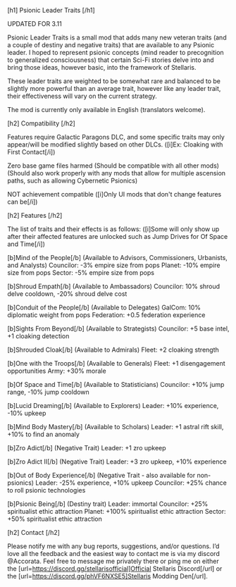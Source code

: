 [h1] Psionic Leader Traits [/h1]

UPDATED FOR 3.11

Psionic Leader Traits is a small mod that adds many new veteran traits (and a couple of destiny and negative traits) that are available to any Psionic leader. I hoped to represent psionic concepts (mind reader to precognition to generalized consciousness) that certain Sci-Fi stories delve into and bring those ideas, however basic, into the framework of Stellaris.

These leader traits are weighted to be somewhat rare and balanced to be slightly more powerful than an average trait, however like any leader trait, their effectiveness will vary on the current strategy.

The mod is currently only available in English (translators welcome).

[h2] Compatibility [/h2]

Features require Galactic Paragons DLC, and some specific traits may only appear/will be modified slightly based on other DLCs. ([i]Ex: Cloaking with First Contact[/i])

Zero base game files harmed (Should be compatible with all other mods)
(Should also work properly with any mods that allow for multiple ascension paths, such as allowing Cybernetic Psionics)

NOT achievement compatible ([i]Only UI mods that don't change features can be[/i])

[h2] Features [/h2]

The list of traits and their effects is as follows:
([i]Some will only show up after their affected features are unlocked such as Jump Drives for Of Space and Time[/i])

[b]Mind of the People[/b] (Available to Advisors, Commissioners, Urbanists, and Analysts)
  Councilor: -3% empire size from pops
  Planet: -10% empire size from pops
  Sector: -5% empire size from pops

[b]Shroud Empath[/b] (Available to Ambassadors)
  Councilor: 10% shroud delve cooldown, -20% shroud delve cost

[b]Conduit of the People[/b] (Available to Delegates)
  GalCom: 10% diplomatic weight from pops
  Federation: +0.5 federation experience

[b]Sights From Beyond[/b] (Available to Strategists)
  Councilor: +5 base intel, +1 cloaking detection

[b]Shrouded Cloak[/b] (Available to Admirals)
  Fleet: +2 cloaking strength

[b]One with the Troops[/b] (Available to Generals)
  Fleet: +1 disengagement opportunities
  Army: +30% morale

[b]Of Space and Time[/b] (Available to Statisticians)
  Councilor: +10% jump range, -10% jump cooldown

[b]Lucid Dreaming[/b] (Available to Explorers)
  Leader: +10% experience, -10% upkeep

[b]Mind Body Mastery[/b] (Available to Scholars)
  Leader: +1 astral rift skill, +10% to find an anomaly

[b]Zro Adict[/b] (Negative Trait)
  Leader: +1 zro upkeep

[b]Zro Adict II[/b] (Negative Trait)
  Leader: +3 zro upkeep, +10% experience

[b]Out of Body Experience[/b] (Negative Trait - also available for non-psionics)
  Leader: -25% experience, +10% upkeep
  Councilor: +25% chance to roll psionic technologies

[b]Psionic Being[/b] (Destiny trait)
  Leader: immortal
  Councilor: +25% spiritualist ethic attraction
  Planet: +100% spiritualist ethic attraction
  Sector: +50% spiritualist ethic attraction

[h2] Contact [/h2]

Please notify me with any bug reports, suggestions, and/or questions. I’d love all the feedback and the easiest way to contact me is via my discord @Accorata. Feel free to message me privately there or ping me on either the [url=https://discord.gg/stellarisofficial]Official Stellaris Discord[/url] or the [url=https://discord.gg/phVF6NXSE5]Stellaris Modding Den[/url].